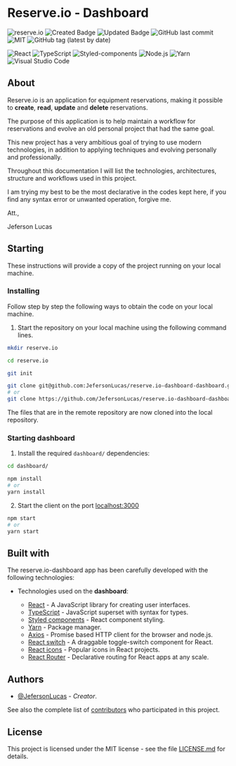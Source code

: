# Reserve.io - Dashboard

![reserve.io](https://img.shields.io/badge/JefersonLucas-reserve.io-brightgreen?style=flat)
![Created Badge](https://badges.pufler.dev/created/JefersonLucas/reserve.io-dashboard?style=flat)
![Updated Badge](https://badges.pufler.dev/updated/JefersonLucas/reserve.io-dashboard?style=flat)
![GitHub last commit](https://img.shields.io/github/last-commit/JefersonLucas/reserve.io-dashboard?style=flat)
![MIT](https://img.shields.io/github/license/JefersonLucas/reserve.io-dashboard?style=flat)
![GitHub tag (latest by date)](https://img.shields.io/github/v/tag/JefersonLucas/reserve.io-dashboard?style=flat)

![React](https://img.shields.io/badge/-React-21262d?fff&style=flat-square&logo=react)
![TypeScript](https://img.shields.io/badge/-TypeScript-21262d?fff&style=flat-square&logo=typescript)
![Styled-components](https://img.shields.io/badge/-Styled%20components-21262d?fff&style=flat-square&logo=styled-components)
![Node.js](https://img.shields.io/badge/-Node.js-21262d?style=flat-square&logo=node.js&logoColor=509941)
![Yarn](https://img.shields.io/badge/-Yarn-21262d?fff&style=flat-square&logo=yarn)
![Visual Studio Code](https://img.shields.io/badge/-Visual%20Studio%20Code-21262d?fff&style=flat-square&logo=visual-studio-code&logoColor=007ACC)

## About

Reserve.io is an application for equipment reservations, making it possible to **create**, **read**, **update** and **delete** reservations.

The purpose of this application is to help maintain a workflow for reservations and evolve an old personal project that had the same goal.

This new project has a very ambitious goal of trying to use modern technologies, in addition to applying techniques and evolving personally and professionally.

Throughout this documentation I will list the technologies, architectures, structure and workflows used in this project.

I am trying my best to be the most declarative in the codes kept here, if you find any syntax error or unwanted operation, forgive me.

Att.,

Jeferson Lucas

## Starting

These instructions will provide a copy of the project running on your local machine.

### Installing

Follow step by step the following ways to obtain the code on your local machine.

1. Start the repository on your local machine using the following command lines.

```bash
mkdir reserve.io

cd reserve.io

git init

git clone git@github.com:JefersonLucas/reserve.io-dashboard-dashboard.git
# or
git clone https://github.com/JefersonLucas/reserve.io-dashboard-dashboard.git
```

The files that are in the remote repository are now cloned into the local repository.

### Starting dashboard

1. Install the required `dashboard/` dependencies:

```bash
cd dashboard/

npm install
# or
yarn install
```

2. Start the client on the port [localhost:3000](http://localhost:3000)

```bash
npm start
# or
yarn start
```

## Built with

The reserve.io-dashboard app has been carefully developed with the following technologies:

- Technologies used on the **dashboard**:

  - [React](https://pt-br.reactjs.org/) - A JavaScript library for creating user interfaces.
  - [TypeScript](https://www.typescriptlang.org/pt/) - JavaScript superset with syntax for types.
  - [Styled components](https://styled-components.com/) - React component styling.
  - [Yarn](https://yarnpkg.com/) - Package manager.
  - [Axios](https://axios-http.com/) - Promise based HTTP client for the browser and node.js.
  - [React switch](https://www.npmjs.com/package/react-switch) - A draggable toggle-switch component for React.
  - [React icons](https://react-icons.github.io/react-icons/) - Popular icons in React projects.
  - [React Router](https://reactrouter.com/) - Declarative routing for React apps at any scale.

## Authors

- [@JefersonLucas](https://github.com/JefersonLucas) - _Creator_.

See also the complete list of [contributors](https://github.com/JefersonLucas/reserve.io-dashboard/contributors) who participated in this project.

## License

This project is licensed under the MIT license - see the file [LICENSE.md](https://github.com/JefersonLucas/reserve.io-dashboard/blob/master/LICENSE.md) for details.
